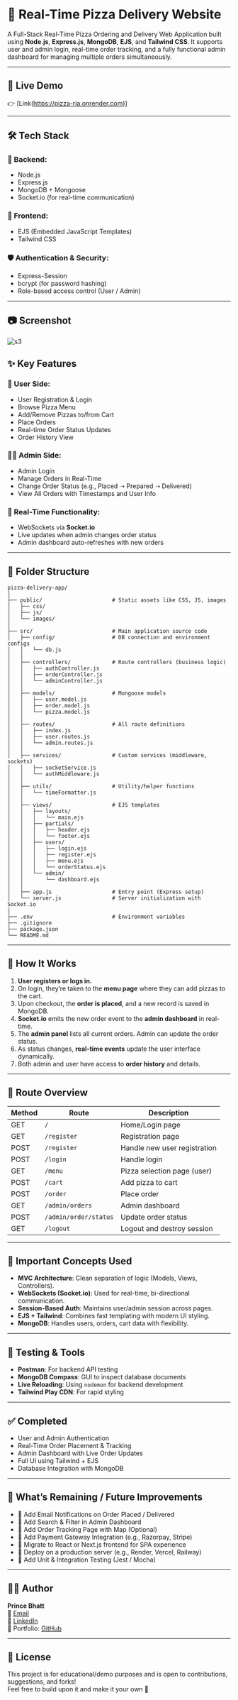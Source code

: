 # 🍕 Real-Time Pizza Delivery Website

A Full-Stack Real-Time Pizza Ordering and Delivery Web Application built using **Node.js**, **Express.js**, **MongoDB**, **EJS**, and **Tailwind CSS**. It supports user and admin login, real-time order tracking, and a fully functional admin dashboard for managing multiple orders simultaneously.

---

## 📌 Live Demo

👉 [Link(https://pizza-ria.onrender.com)]

---

## 🛠️ Tech Stack

### 🔧 Backend:
- Node.js
- Express.js
- MongoDB + Mongoose
- Socket.io (for real-time communication)

### 🎨 Frontend:
- EJS (Embedded JavaScript Templates)
- Tailwind CSS

### 🛡️ Authentication & Security:
- Express-Session
- bcrypt (for password hashing)
- Role-based access control (User / Admin)

---

## 📷 Screenshot

![s3](https://github.com/user-attachments/assets/5f2f63f2-c7d8-4e4b-982e-29c3c559e81e)


## ✨ Key Features

### 👤 User Side:
- User Registration & Login
- Browse Pizza Menu
- Add/Remove Pizzas to/from Cart
- Place Orders
- Real-time Order Status Updates
- Order History View

### 🧑‍💼 Admin Side:
- Admin Login
- Manage Orders in Real-Time
- Change Order Status (e.g., Placed ➝ Prepared ➝ Delivered)
- View All Orders with Timestamps and User Info

### 🔁 Real-Time Functionality:
- WebSockets via **Socket.io**
- Live updates when admin changes order status
- Admin dashboard auto-refreshes with new orders

---

## 📁 Folder Structure

```
pizza-delivery-app/
│
├── public/                      # Static assets like CSS, JS, images
│   ├── css/
│   ├── js/
│   └── images/
│
├── src/                         # Main application source code
│   ├── config/                  # DB connection and environment configs
│   │   └── db.js
│   │
│   ├── controllers/             # Route controllers (business logic)
│   │   ├── authController.js
│   │   ├── orderController.js
│   │   └── adminController.js
│   │
│   ├── models/                  # Mongoose models
│   │   ├── user.model.js
│   │   ├── order.model.js
│   │   └── pizza.model.js
│   │
│   ├── routes/                  # All route definitions
│   │   ├── index.js
│   │   ├── user.routes.js
│   │   └── admin.routes.js
│   │
│   ├── services/                # Custom services (middleware, sockets)
│   │   ├── socketService.js
│   │   └── authMiddleware.js
│   │
│   ├── utils/                   # Utility/helper functions
│   │   └── timeFormatter.js
│   │
│   ├── views/                   # EJS templates
│   │   ├── layouts/
│   │   │   └── main.ejs
│   │   ├── partials/
│   │   │   ├── header.ejs
│   │   │   └── footer.ejs
│   │   ├── users/
│   │   │   ├── login.ejs
│   │   │   ├── register.ejs
│   │   │   ├── menu.ejs
│   │   │   └── orderStatus.ejs
│   │   └── admin/
│   │       └── dashboard.ejs
│   │
│   ├── app.js                   # Entry point (Express setup)
│   └── server.js                # Server initialization with Socket.io
│
├── .env                         # Environment variables
├── .gitignore
├── package.json
└── README.md
```

---

## 🚦 How It Works

1. **User registers or logs in.**
2. On login, they’re taken to the **menu page** where they can add pizzas to the cart.
3. Upon checkout, the **order is placed**, and a new record is saved in MongoDB.
4. **Socket.io** emits the new order event to the **admin dashboard** in real-time.
5. The **admin panel** lists all current orders. Admin can update the order status.
6. As status changes, **real-time events** update the user interface dynamically.
7. Both admin and user have access to **order history** and details.

---

## 🔐 Route Overview

| Method | Route                   | Description                     |
|--------|-------------------------|---------------------------------|
| GET    | `/`                     | Home/Login page                 |
| GET    | `/register`             | Registration page               |
| POST   | `/register`             | Handle new user registration    |
| POST   | `/login`                | Handle login                    |
| GET    | `/menu`                 | Pizza selection page (user)     |
| POST   | `/cart`                 | Add pizza to cart               |
| POST   | `/order`                | Place order                     |
| GET    | `/admin/orders`         | Admin dashboard                 |
| POST   | `/admin/order/status`   | Update order status             |
| GET    | `/logout`               | Logout and destroy session      |

---

## 🧠 Important Concepts Used

- **MVC Architecture**: Clean separation of logic (Models, Views, Controllers).
- **WebSockets (Socket.io)**: Used for real-time, bi-directional communication.
- **Session-Based Auth**: Maintains user/admin session across pages.
- **EJS + Tailwind**: Combines fast templating with modern UI styling.
- **MongoDB**: Handles users, orders, cart data with flexibility.

---

## 🧪 Testing & Tools

- **Postman**: For backend API testing
- **MongoDB Compass**: GUI to inspect database documents
- **Live Reloading**: Using `nodemon` for backend development
- **Tailwind Play CDN**: For rapid styling

---

## ✅ Completed

- User and Admin Authentication
- Real-Time Order Placement & Tracking
- Admin Dashboard with Live Order Updates
- Full UI using Tailwind + EJS
- Database Integration with MongoDB

---

## 🔧 What’s Remaining / Future Improvements

- 🔲 Add Email Notifications on Order Placed / Delivered
- 🔲 Add Search & Filter in Admin Dashboard
- 🔲 Add Order Tracking Page with Map (Optional)
- 🔲 Add Payment Gateway Integration (e.g., Razorpay, Stripe)
- 🔲 Migrate to React or Next.js frontend for SPA experience
- 🔲 Deploy on a production server (e.g., Render, Vercel, Railway)
- 🔲 Add Unit & Integration Testing (Jest / Mocha)

---

## 🙋‍♂️ Author

**Prince Bhatt**  
📧 [Email](Mailto:princebhatt316@gmail.com)  
🔗 [LinkedIn](https://linkedin.com/in/your-profile)  
📁 Portfolio: [GitHub](https://github.com/princebhatt03)

---

## 📜 License

This project is for educational/demo purposes and is open to contributions, suggestions, and forks!  
Feel free to build upon it and make it your own 🚀
